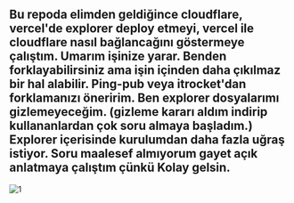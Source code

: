 ## Bu repoda elimden geldiğince cloudflare, vercel'de explorer deploy etmeyi, vercel ile cloudflare nasıl bağlancağını göstermeye çalıştım. Umarım işinize yarar. Benden forklayabilirsiniz ama işin içinden daha çıkılmaz bir hal alabilir. Ping-pub veya itrocket'dan forklamanızı öneririm. Ben explorer dosyalarımı gizlemeyeceğim. (gizleme kararı aldım indirip kullananlardan çok soru almaya başladım.) Explorer içerisinde kurulumdan daha fazla uğraş istiyor. Soru maalesef almıyorum gayet açık anlatmaya çalıştım çünkü Kolay gelsin.

![1](https://i.hizliresim.com/diem894.png)
